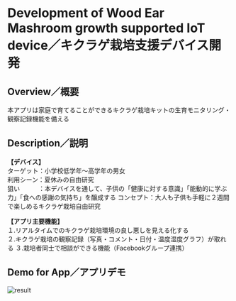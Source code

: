 Development of Wood Ear Mashroom growth supported IoT device／キクラゲ栽培支援デバイス開発
====

## Overview／概要
本アプリは家庭で育てることができるキクラゲ栽培キットの生育モニタリング・観察記録機能を備える

## Description／説明
**【デバイス】**  
ターゲット：小学校低学年〜高学年の男女  
利用シーン：夏休みの自由研究  
狙い　　　：本デバイスを通して、子供の「健康に対する意識」「能動的に学ぶ力」「食への感謝の気持ち」を醸成する
コンセプト：大人も子供も手軽に２週間で楽しめるキクラゲ栽培自由研究  


**【アプリ主要機能】**  
１.リアルタイムでのキクラゲ栽培環境の良し悪しを見える化する  
２.キクラゲ栽培の観察記録（写真・コメント・日付・温度湿度グラフ）が取れる
３.栽培者同士で相談ができる機能（Facebookグループ連携）

## Demo for App／アプリデモ
![result](https://github.com/shusuke0812/Kikurage-Project/blob/media/demo_app.gif)


